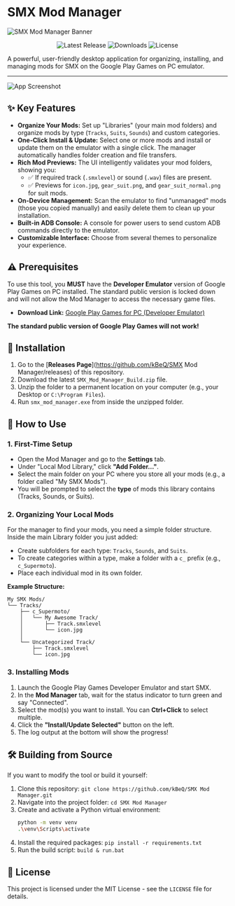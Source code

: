 # SMX Mod Manager

<!-- IMPORTANT: UPLOAD THE "SMX Mod Manager.png" BANNER TO YOUR REPO AND UPDATE THIS LINK -->
![SMX Mod Manager Banner](https'raw.githubusercontent.com/kBeQ/SMX-Mod-Manager/main/SMX%20Mod%20Manager.png')

<div align="center">

![Latest Release](https'img.shields.io/github/v/release/kBeQ/SMX-Mod-Manager?style=for-the-badge')
![Downloads](https'img.shields.io/github/downloads/kBeQ/SMX-Mod-Manager/total?style=for-the-badge')
![License](https'img.shields.io/github/license/kBeQ/SMX-Mod-Manager?style=for-the-badge')

</div>

A powerful, user-friendly desktop application for organizing, installing, and managing mods for SMX on the Google Play Games on PC emulator.

---

<!-- 
    ====================================================================================
    ==  CRITICAL: TAKE A SCREENSHOT of the Mod Manager tab with some mods displayed.  ==
    ==  Upload it to your repository and replace the link below. This is the most     ==
    ==  important part of making your project look good!                              ==
    ====================================================================================
-->
![App Screenshot](https'raw.githubusercontent.com/kBeQ/SMX-Mod-Manager/main/SMX%20Mod%20Manager.png')

## ✨ Key Features

*   **Organize Your Mods:** Set up "Libraries" (your main mod folders) and organize mods by type (`Tracks`, `Suits`, `Sounds`) and custom categories.
*   **One-Click Install & Update:** Select one or more mods and install or update them on the emulator with a single click. The manager automatically handles folder creation and file transfers.
*   **Rich Mod Previews:** The UI intelligently validates your mod folders, showing you:
    *   ✅ If required track (`.smxlevel`) or sound (`.wav`) files are present.
    *   ✅ Previews for `icon.jpg`, `gear_suit.png`, and `gear_suit_normal.png` for suit mods.
*   **On-Device Management:** Scan the emulator to find "unmanaged" mods (those you copied manually) and easily delete them to clean up your installation.
*   **Built-in ADB Console:** A console for power users to send custom ADB commands directly to the emulator.
*   **Customizable Interface:** Choose from several themes to personalize your experience.

## ⚠️ Prerequisites

To use this tool, you **MUST** have the **Developer Emulator** version of Google Play Games on PC installed. The standard public version is locked down and will not allow the Mod Manager to access the necessary game files.

*   **Download Link:** [Google Play Games for PC (Developer Emulator)](https://developer.android.com/games/playgames/emulator)

**The standard public version of Google Play Games will not work!**

## 🚀 Installation

1.  Go to the [**Releases Page**](https://github.com/kBeQ/SMX Mod Manager/releases) of this repository.
2.  Download the latest `SMX_Mod_Manager_Build.zip` file.
3.  Unzip the folder to a permanent location on your computer (e.g., your Desktop or `C:\Program Files`).
4.  Run `smx_mod_manager.exe` from inside the unzipped folder.

## 📖 How to Use

### 1. First-Time Setup
*   Open the Mod Manager and go to the **Settings** tab.
*   Under "Local Mod Library," click **"Add Folder..."**.
*   Select the main folder on your PC where you store all your mods (e.g., a folder called "My SMX Mods").
*   You will be prompted to select the **type** of mods this library contains (Tracks, Sounds, or Suits).

### 2. Organizing Your Local Mods
For the manager to find your mods, you need a simple folder structure. Inside the main Library folder you just added:

*   Create subfolders for each type: `Tracks`, `Sounds`, and `Suits`.
*   To create categories within a type, make a folder with a `c_` prefix (e.g., `c_Supermoto`).
*   Place each individual mod in its own folder.

**Example Structure:**
```
My SMX Mods/
└── Tracks/
    ├── c_Supermoto/
    │   └── My Awesome Track/
    │       ├── Track.smxlevel
    │       └── icon.jpg
    │
    └── Uncategorized Track/
        ├── Track.smxlevel
        └── icon.jpg
```

### 3. Installing Mods
1.  Launch the Google Play Games Developer Emulator and start SMX.
2.  In the **Mod Manager** tab, wait for the status indicator to turn green and say "Connected".
3.  Select the mod(s) you want to install. You can **Ctrl+Click** to select multiple.
4.  Click the **"Install/Update Selected"** button on the left.
5.  The log output at the bottom will show the progress!

## 🛠️ Building from Source

If you want to modify the tool or build it yourself:

1.  Clone this repository: `git clone https://github.com/kBeQ/SMX Mod Manager.git`
2.  Navigate into the project folder: `cd SMX Mod Manager`
3.  Create and activate a Python virtual environment:
    ```bash
    python -m venv venv
    .\venv\Scripts\activate
    ```
4.  Install the required packages: `pip install -r requirements.txt`
5.  Run the build script: `build & run.bat`

## 📄 License

This project is licensed under the MIT License - see the `LICENSE` file for details.